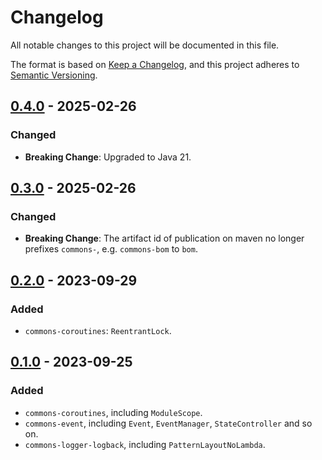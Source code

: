 # Changelog

All notable changes to this project will be documented in this file.

The format is based on [Keep a Changelog](https://keepachangelog.com/en/1.0.0/),
and this project adheres to [Semantic Versioning](https://semver.org/spec/v2.0.0.html).

## [0.4.0] - 2025-02-26

### Changed

- **Breaking Change**: Upgraded to Java 21.

## [0.3.0] - 2025-02-26

### Changed

- **Breaking Change**: The artifact id of publication on maven no longer prefixes `commons-`, e.g. `commons-bom` to `bom`. 

## [0.2.0] - 2023-09-29

### Added

- `commons-coroutines`: `ReentrantLock`.

## [0.1.0] - 2023-09-25

### Added

- `commons-coroutines`, including `ModuleScope`.
- `commons-event`, including `Event`, `EventManager`, `StateController` and so on.
- `commons-logger-logback`, including `PatternLayoutNoLambda`.

[unreleased]: https://github.com/SDLMoe/sdl-commons/compare/v0.2.0...HEAD

[0.4.0]: https://github.com/SDLMoe/sdl-commons/compare/v0.3.0...v0.4.0

[0.3.0]: https://github.com/SDLMoe/sdl-commons/compare/v0.2.0...v0.3.0

[0.2.0]: https://github.com/SDLMoe/sdl-commons/compare/v0.1.0...v0.2.0

[0.1.0]: https://github.com/SDLMoe/sdl-commons/releases/tag/v0.1.0


